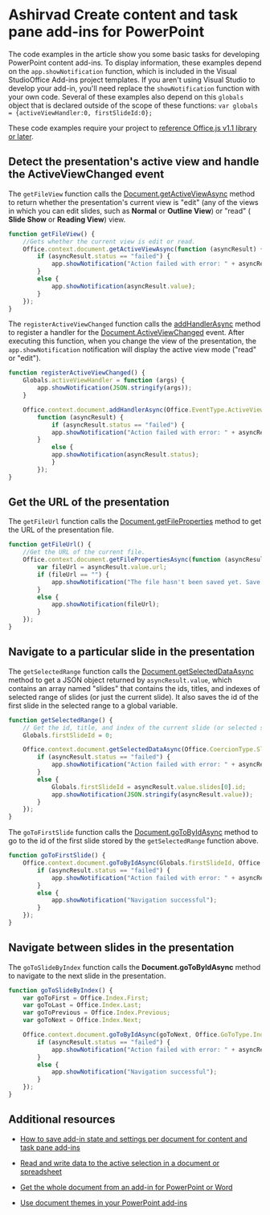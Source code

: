 
# Ashirvad Create content and task pane add-ins for PowerPoint

The code examples in the article show you some basic tasks for developing PowerPoint content add-ins. To display information, these examples depend on the  `app.showNotification` function, which is included in the Visual StudioOffice Add-ins project templates. If you aren't using Visual Studio to develop your add-in, you'll need replace the `showNotification` function with your own code. Several of these examples also depend on this `globals` object that is declared outside of the scope of these functions: `var globals = {activeViewHandler:0, firstSlideId:0};`

These code examples require your project to [reference Office.js v1.1 library or later](../../docs/develop/referencing-the-javascript-api-for-office-library-from-its-cdn.md).


## Detect the presentation's active view and handle the ActiveViewChanged event

The  `getFileView` function calls the [Document.getActiveViewAsync](../../reference/shared/document.getactiveviewasync.md) method to return whether the presentation's current view is "edit" (any of the views in which you can edit slides, such as **Normal** or **Outline View**) or "read" ( **Slide Show** or **Reading View**) view.


```js
function getFileView() {
    //Gets whether the current view is edit or read.
    Office.context.document.getActiveViewAsync(function (asyncResult) {
        if (asyncResult.status == "failed") {
            app.showNotification("Action failed with error: " + asyncResult.error.message);
        }
        else {
            app.showNotification(asyncResult.value);
        }
    });
}
```

The  `registerActiveViewChanged` function calls the [addHandlerAsync](../../reference/shared/document.addhandlerasync.md) method to register a handler for the [Document.ActiveViewChanged](../../reference/shared/document.activeviewchanged.md) event. After executing this function, when you change the view of the presentation, the `app.showNotification` notification will display the active view mode ("read" or "edit").




```js
function registerActiveViewChanged() {
    Globals.activeViewHandler = function (args) {
        app.showNotification(JSON.stringify(args));
    }

    Office.context.document.addHandlerAsync(Office.EventType.ActiveViewChanged, Globals.activeViewHandler, 
        function (asyncResult) {
            if (asyncResult.status == "failed") {
            app.showNotification("Action failed with error: " + asyncResult.error.message);
        }
            else {
            app.showNotification(asyncResult.status);
            }
        });
}
```


## Get the URL of the presentation

The  `getFileUrl` function calls the [Document.getFileProperties](../../reference/shared/document.getfilepropertiesasync.md) method to get the URL of the presentation file.


```js
function getFileUrl() {
    //Get the URL of the current file.
    Office.context.document.getFilePropertiesAsync(function (asyncResult) {
        var fileUrl = asyncResult.value.url;
        if (fileUrl == "") {
            app.showNotification("The file hasn't been saved yet. Save the file and try again");
        }
        else {
            app.showNotification(fileUrl);
        }
    });
}
```


## Navigate to a particular slide in the presentation

The  `getSelectedRange` function calls the [Document.getSelectedDataAsync](../../reference/shared/document.getselecteddataasync.md) method to get a JSON object returned by `asyncResult.value`, which contains an array named "slides" that contains the ids, titles, and indexes of selected range of slides (or just the current slide). It also saves the id of the first slide in the selected range to a global variable.


```js
function getSelectedRange() {
    // Get the id, title, and index of the current slide (or selected slides) and store the first slide id */
    Globals.firstSlideId = 0;

    Office.context.document.getSelectedDataAsync(Office.CoercionType.SlideRange, function (asyncResult) {
        if (asyncResult.status == "failed") {
            app.showNotification("Action failed with error: " + asyncResult.error.message);
        }
        else {
            Globals.firstSlideId = asyncResult.value.slides[0].id;
            app.showNotification(JSON.stringify(asyncResult.value));
        }
    });
}
```

The  `goToFirstSlide` function calls the [Document.goToByIdAsync](../../reference/shared/document.gotobyidasync.md) method to go to the id of the first slide stored by the `getSelectedRange` function above.




```js
function goToFirstSlide() {
    Office.context.document.goToByIdAsync(Globals.firstSlideId, Office.GoToType.Slide, function (asyncResult) {
        if (asyncResult.status == "failed") {
            app.showNotification("Action failed with error: " + asyncResult.error.message);
        }
        else {
            app.showNotification("Navigation successful");
        }
    });
}
```


## Navigate between slides in the presentation

The  `goToSlideByIndex` function calls the **Document.goToByIdAsync** method to navigate to the next slide in the presentation.


```js
function goToSlideByIndex() {
    var goToFirst = Office.Index.First;
    var goToLast = Office.Index.Last;
    var goToPrevious = Office.Index.Previous;
    var goToNext = Office.Index.Next;

    Office.context.document.goToByIdAsync(goToNext, Office.GoToType.Index, function (asyncResult) {
        if (asyncResult.status == "failed") {
            app.showNotification("Action failed with error: " + asyncResult.error.message);
        }
        else {
            app.showNotification("Navigation successful");
        }
    });
}
```




## Additional resources

- [How to save add-in state and settings per document for content and task pane add-ins](../../docs/develop/persisting-add-in-state-and-settings.md#how-to-save-add-in-state-and-settings-per-document-for-content-and-task-pane-add-ins)

- [Read and write data to the active selection in a document or spreadsheet](../../docs/develop/read-and-write-data-to-the-active-selection-in-a-document-or-spreadsheet.md)
    
- [Get the whole document from an add-in for PowerPoint or Word](../../docs/develop/get-the-whole-document-from-an-add-in-for-powerpoint-or-word.md)
    
- [Use document themes in your PowerPoint add-ins](../powerpoint/use-document-themes-in-your-powerpoint-add-ins.md)
    
